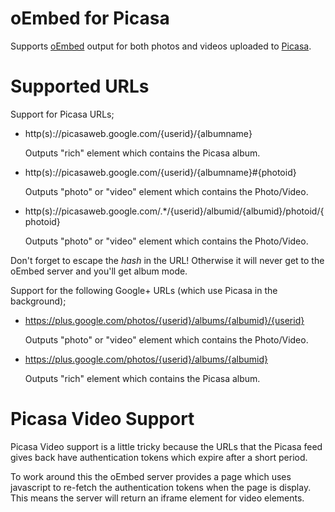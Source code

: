 oEmbed for Picasa
==============================================================================

Supports [oEmbed] output for both photos and videos uploaded to [Picasa].
 
 [oEmbed]: http://oembed.com
 [Picasa]: http://picasaweb.picasaweb.google.com


Supported URLs
==============================================================================
Support for Picasa URLs;

 * http(s)://picasaweb.google.com/{userid}/{albumname}

     Outputs "rich" element which contains the Picasa album.

 * http(s)://picasaweb.google.com/{userid}/{albumname}#{photoid}

     Outputs "photo" or "video" element which contains the Photo/Video.

 * http(s)://picasaweb.google.com/.*/{userid}/albumid/{albumid}/photoid/{photoid}

     Outputs "photo" or "video" element which contains the Photo/Video.

Don't forget to escape the *hash* in the URL! Otherwise it will never get to
the oEmbed server and you'll get album mode.

Support for the following Google+ URLs (which use Picasa in the background);

 * https://plus.google.com/photos/{userid}/albums/{albumid}/{userid}

     Outputs "photo" or "video" element which contains the Photo/Video.

 * https://plus.google.com/photos/{userid}/albums/{albumid}

     Outputs "rich" element which contains the Picasa album.


Picasa Video Support
==============================================================================

Picasa Video support is a little tricky because the URLs that the Picasa feed
gives back have authentication tokens which expire after a short period.

To work around this the oEmbed server provides a page which uses javascript to
re-fetch the authentication tokens when the page is display. This means the
server will return an iframe element for video elements.

